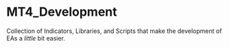 # MT4_Development
 Collection of Indicators, Libraries, and Scripts that make the development of EAs a *little* bit easier.
